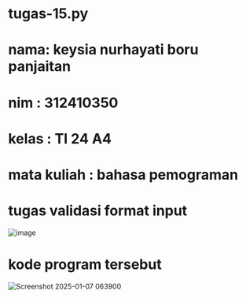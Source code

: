 # tugas-15.py
# nama: keysia nurhayati boru panjaitan
# nim : 312410350
# kelas : TI 24 A4
# mata kuliah : bahasa pemograman
# tugas validasi format input
![image](https://github.com/user-attachments/assets/39a775a5-bc50-4f0d-a3b7-ded2f87b2b78)
# kode program tersebut
![Screenshot 2025-01-07 063900](https://github.com/user-attachments/assets/9ba6c368-4be5-415d-9f1c-38879efbbe1c)


